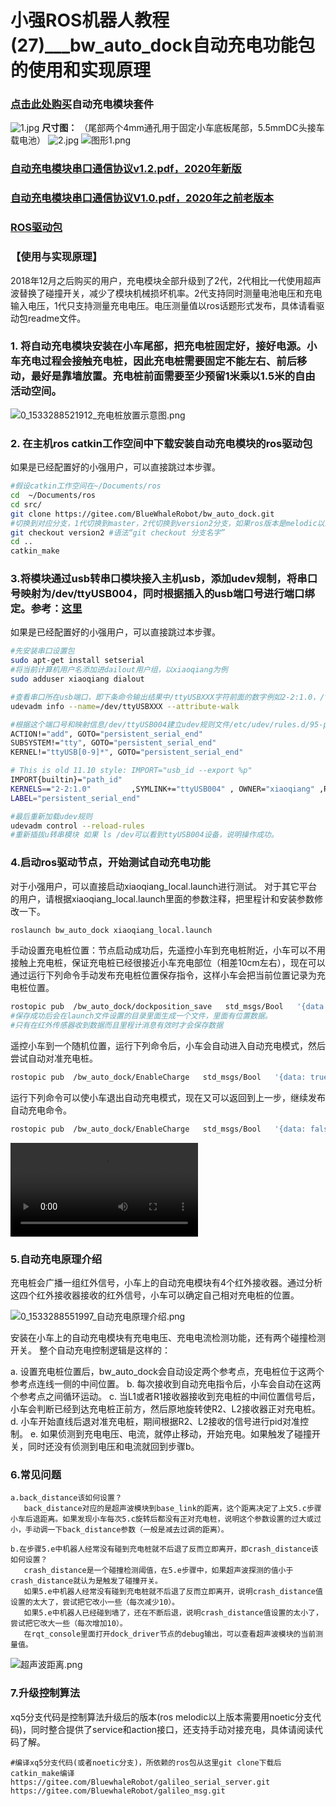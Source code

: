 # 小强ROS机器人教程(27)___bw_auto_dock自动充电功能包的使用和实现原理<br>

### **[点击此处购买](https://item.taobao.com/item.htm?spm=a1z38n.10677092.0.0.1d651debVzGJzO&id=574335485048)自动充电模块套件**
![1.jpg](http://community.bwbot.org/assets/uploads/files/1594089026080-1.jpg) 
**尺寸图：**
（尾部两个4mm通孔用于固定小车底板尾部，5.5mmDC头接车载电池）
![2.jpg](http://community.bwbot.org/assets/uploads/files/1594089048359-2-resized.jpg) 
![图形1.png](http://community.bwbot.org/assets/uploads/files/1594090320960-%E5%9B%BE%E5%BD%A21.png) 
### [自动充电模块串口通信协议v1.2.pdf，2020年新版](http://community.bwbot.org/assets/uploads/files/1578635347044-%E8%87%AA%E5%8A%A8%E5%85%85%E7%94%B5%E6%A8%A1%E5%9D%97%E4%B8%B2%E5%8F%A3%E9%80%9A%E4%BF%A1%E5%8D%8F%E8%AE%AEv1.2.pdf) 
### [自动充电模块串口通信协议V1.0.pdf，2020年之前老版本](http://community.bwbot.org/assets/uploads/files/1545720278422-%E8%87%AA%E5%8A%A8%E5%85%85%E7%94%B5%E6%A8%A1%E5%9D%97%E4%B8%B2%E5%8F%A3%E9%80%9A%E4%BF%A1%E5%8D%8F%E8%AE%AE.pdf) 
### [ROS驱动包](https://github.com/BluewhaleRobot/bw_auto_dock.git)
### 【使用与实现原理】
2018年12月之后购买的用户，充电模块全部升级到了2代，2代相比一代使用超声波替换了碰撞开关，减少了模块机械损坏机率。2代支持同时测量电池电压和充电输入电压，1代只支持测量充电电压。电压测量值以ros话题形式发布，具体请看驱动包readme文件。
### 1. 将自动充电模块安装在小车尾部，把充电桩固定好，接好电源。小车充电过程会接触充电桩，因此充电桩需要固定不能左右、前后移动，最好是靠墙放置。充电桩前面需要至少预留1米乘以1.5米的自由活动空间。
![0_1533288521912_充电桩放置示意图.png](http://community.bwbot.org/assets/uploads/files/1533288523610-%E5%85%85%E7%94%B5%E6%A1%A9%E6%94%BE%E7%BD%AE%E7%A4%BA%E6%84%8F%E5%9B%BE.png) 

### 2. 在主机ros catkin工作空间中下载安装自动充电模块的ros驱动包
如果是已经配置好的小强用户，可以直接跳过本步骤。

```bash
#假设catkin工作空间在~/Documents/ros
cd  ~/Documents/ros
cd src/
git clone https://gitee.com/BlueWhaleRobot/bw_auto_dock.git
#切换到对应分支，1代切换到master，2代切换到version2分支，如果ros版本是melodic以上版本用noetic-version2分支
git checkout version2 #语法“git checkout 分支名字”
cd ..
catkin_make  

```
### 3.将模块通过usb转串口模块接入主机usb，添加udev规制，将串口号映射为/dev/ttyUSB004，同时根据插入的usb端口号进行端口绑定。参考：[这里](https://msadowski.github.io/linux-static-port/)
如果是已经配置好的小强用户，可以直接跳过本步骤。

```bash
#先安装串口设置包
sudo apt-get install setserial
#将当前计算机用户名添加进dailout用户组，以xiaoqiang为例
sudo adduser xiaoqiang dialout
```

```bash
#查看串口所在usb端口，即下条命令输出结果中/ttyUSBXXX字符前面的数字例如2-2:1.0，/ttyUSBXXX需要替换成实际端口号
udevadm info --name=/dev/ttyUSBXXX --attribute-walk
```

```bash
#根据这个端口号和映射信息/dev/ttyUSB004建立udev规则文件/etc/udev/rules.d/95-persistent-serial.rules，下面内容可供参考。对于非小强用户，xiaoqiang需要更换成自己的计算机用户名
ACTION!="add", GOTO="persistent_serial_end"
SUBSYSTEM!="tty", GOTO="persistent_serial_end"
KERNEL!="ttyUSB[0-9]*", GOTO="persistent_serial_end"

# This is old 11.10 style: IMPORT="usb_id --export %p"
IMPORT{builtin}="path_id"
KERNELS=="2-2:1.0"         ,SYMLINK+="ttyUSB004" , OWNER="xiaoqiang" ,RUN+="/bin/setserial /dev/ttyUSB004 low_latency"
LABEL="persistent_serial_end"

```

```bash
#最后重新加载udev规则
udevadm control --reload-rules
#重新插拔u转串模块 如果 ls /dev可以看到ttyUSB004设备，说明操作成功。
```
### 4.启动ros驱动节点，开始测试自动充电功能
对于小强用户，可以直接启动xiaoqiang_local.launch进行测试。
对于其它平台的用户，请根据xiaoqiang_local.launch里面的参数注释，把里程计和安装参数修改一下。

```bash
roslaunch bw_auto_dock xiaoqiang_local.launch
```

手动设置充电桩位置：节点启动成功后，先遥控小车到充电桩附近，小车可以不用接触上充电桩，保证充电桩已经很接近小车充电部位（相差10cm左右），现在可以通过运行下列命令手动发布充电桩位置保存指令，这样小车会把当前位置记录为充电桩位置。

```bash
rostopic pub  /bw_auto_dock/dockposition_save   std_msgs/Bool   '{data: true}'  -1
#保存成功后会在launch文件设置的目录里面生成一个文件，里面有位置数据。
#只有在红外传感器收到数据而且里程计消息有效时才会保存数据
```

遥控小车到一个随机位置，运行下列命令后，小车会自动进入自动充电模式，然后尝试自动对准充电桩。

```bash
rostopic pub  /bw_auto_dock/EnableCharge   std_msgs/Bool   '{data: true}'  -1
```
运行下列命令可以使小车退出自动充电模式，现在又可以返回到上一步，继续发布自动充电命令。

```bash
rostopic pub  /bw_auto_dock/EnableCharge   std_msgs/Bool   '{data: false}'  -1
```

<video src="https://community.bwbot.org/assets/uploads/files/1531121385776-手机qq视频_20180709152859.mp4" controls style="max-width:100%;"></video>

### 5.自动充电原理介绍

充电桩会广播一组红外信号，小车上的自动充电模块有4个红外接收器。通过分析这四个红外接收器接收的红外信号，小车可以确定自己相对充电桩的位置。

![0_1533288551997_自动充电原理介绍.png](http://community.bwbot.org/assets/uploads/files/1533288553653-%E8%87%AA%E5%8A%A8%E5%85%85%E7%94%B5%E5%8E%9F%E7%90%86%E4%BB%8B%E7%BB%8D.png) 

安装在小车上的自动充电模块有充电电压、充电电流检测功能，还有两个碰撞检测开关。
整个自动充电控制逻辑是这样的：

a. 设置充电桩位置后，bw_auto_dock会自动设定两个参考点，充电桩位于这两个参考点连线一侧的中间位置。
b. 每次接收到自动充电指令后，小车会自动在这两个参考点之间循环运动。
c. 当L1或者R1接收器接收到充电桩的中间位置信号后，小车会判断已经到达充电桩正前方，然后原地旋转使R2、L2接收器正对充电桩。
d. 小车开始直线后退对准充电桩，期间根据R2、L2接收的信号进行pid对准控制。
e. 如果侦测到充电电压、电流，就停止移动，开始充电。如果触发了碰撞开关，同时还没有侦测到电压和电流就回到步骤b。
### 6.常见问题

```
a.back_distance该如何设置？
   back_distance对应的是超声波模块到base_link的距离，这个距离决定了上文5.c步骤小车后退距离。如果发现小车每次5.c旋转后都没有正对充电桩，说明这个参数设置的过大或过小，手动调一下back_distance参数（一般是减去过调的距离）。

b.在步骤5.e中机器人经常没有碰到充电桩就不后退了反而立即离开，即crash_distance该如何设置？
   crash_distance是一个碰撞检测阈值，在5.e步骤中，如果超声波探测的值小于crash_distance就认为是触发了碰撞开关。
   如果5.e中机器人经常没有碰到充电桩就不后退了反而立即离开，说明crash_distance值设置的太大了，尝试把它改小一些（每次减少10）。
   如果5.e中机器人已经碰到墙了，还在不断后退，说明crash_distance值设置的太小了，尝试把它改大一些（每次增加10）。
   在rqt_console里面打开dock_driver节点的debug输出，可以查看超声波模块的当前测量值。
```
![超声波距离.png](http://community.bwbot.org/assets/uploads/files/1599639969090-%E8%B6%85%E5%A3%B0%E6%B3%A2%E8%B7%9D%E7%A6%BB.png) 
### 7.升级控制算法
xq5分支代码是控制算法升级后的版本(ros melodic以上版本需要用noetic分支代码)，同时整合提供了service和action接口，还支持手动对接充电，具体请阅读代码了解。
```
#编译xq5分支代码(或者noetic分支)，所依赖的ros包从这里git clone下载后catkin_make编译
https://gitee.com/BluewhaleRobot/galileo_serial_server.git
https://gitee.com/BluewhaleRobot/galileo_msg.git
```
